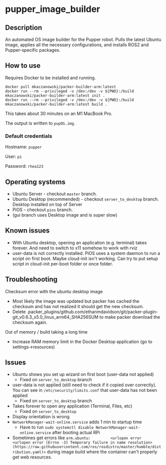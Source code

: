 # pupper_image_builder

## Description
An automated OS image builder for the Pupper robot. Pulls the latest Ubuntu image, applies all the necessary configurations, and installs ROS2 and Pupper-specific packages.

## How to use
Requires Docker to be installed and running.

```
docker pull mkaczanowski/packer-builder-arm:latest
docker run --rm --privileged -v /dev:/dev -v ${PWD}:/build mkaczanowski/packer-builder-arm:latest init .
docker run --rm --privileged -v /dev:/dev -v ${PWD}:/build mkaczanowski/packer-builder-arm:latest build .
```

This takes about 30 minutes on an M1 MacBook Pro.

The output is written to `pupOS.img`.

### Default credentials
Hostname: `pupper`

User: `pi`

Password: `rhea123`

## Operating systems
* Ubuntu Server - checkout `master` branch. 
* Ubuntu Desktop (recommended) - checkout `server_to_desktop` branch. Desktop installed on top of Server
* PiOS - checkout `pios` branch. 
* (gui branch uses Desktop image and is super slow)

## Known issues
* With Ubuntu desktop, opening an application (e.g. terminal) takes forever. And need to switch to x11 somehow to work with rviz
* user-data is not correctly installed. PiOS uses a system daemon to run a script on first boot. Maybe cloud-init isn't working. Can try to put setup script in cloud-init per-boot folder or once folder.

## Troubleshooting
Checksum error with the ubuntu desktop image
* Most likely the image was updated but packer has cached the checksum and has not realized it should get the new checksum. 
* Delete .packer_plugins/github.com/ethanmdavidson/git/packer-plugin-git_v0.6.3_x5.0_linux_arm64_SHA256SUM to make packer download the checksum again.

Out of memory / build taking a long time
* Increase RAM memory limit in the Docker Desktop application (go to settings->resources)

## Issues
* Ubuntu shows you set up wizard on first boot (user-data not applied)
    * Fixed on `server_to_desktop` branch
* user-data is not applied (still need to check if it copied over correctly). You can see in `/etc/security/limits.conf` that user-data has not been applied
    * Fixed on `server_to_desktop` branch
* Takes forever to open any application (Terminal, Files, etc)
    * Fixed on `server_to_desktop`
* Display orientation is wrong
* `NetworkManager-wait-online.service` adds 1 min to startup time
    * Have to run `sudo systemctl disable NetworkManager-wait-online.service` after booting actual RPi
* Sometimes get errors like `arm.ubuntu:         <urlopen error <urlopen error [Errno -3] Temporary failure in name resolution> (https://raw.githubusercontent.com/ros/rosdistro/master/humble/distribution.yaml)>` during image build where the container can't properly get web resources. 